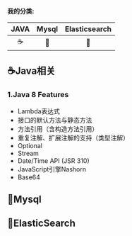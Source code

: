 
**我的分类:**
 
JAVA |Mysql|Elasticsearch|
:---:|:---:|:-----------:|
☕|💾|🎨|💡| 

## ☕Java相关
### 1.Java 8 Features
* Lambda表达式
* 接口的默认方法与静态方法
* 方法引用（含构造方法引用）
* 重复注解、扩展注解的支持（类型注解）
* Optional
* Stream
* Date/Time API (JSR 310)
* JavaScript引擎Nashorn
* Base64

## 💾Mysql

## 🎨ElasticSearch

